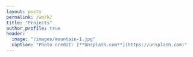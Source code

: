 ```yaml
---
layout: posts
permalink: /work/
title: "Projects"
author_profile: true
header:
  image: "/images/mountain-1.jpg"
  caption: "Photo credit: [**Unsplash.com**](https://unsplash.com)"
---
```



